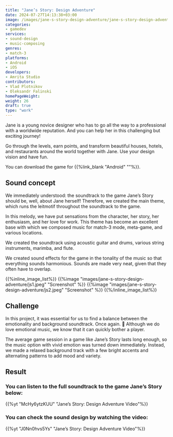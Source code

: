 ```yaml
---
title: "Jane’s Story: Design Adventure"
date: 2024-07-27T14:13:38+03:00
image: /images/jane-s-story-design-adventure/jane-s-story-design-adventure-thumb.webp
categories:
- gamedev
services:
- sound-design
- music-composing
genres:
- match-3
platforms:
- Android
- iOS
developers:
- Amrita Studio
contributors:
- Vlad Plotnikov
- Oleksandr Falinski
homePageWeight:
weight: 26
draft: true
type: "work"
---
```


Jane is a young novice designer who has to go all the way to a professional with a worldwide reputation. And you can help her in this challenging but exciting journey!

Go through the levels, earn points, and transform beautiful houses, hotels, and restaurants around the world together with Jane. Use your design vision and have fun.

You can download the game for {{%link_blank "Android" ""%}}.

## Sound concept

We immediately understood: the soundtrack to the game Jane’s Story should be, well, about Jane herself! Therefore, we created the main theme, which runs the leitmotif throughout the soundtrack to the game.

In this melody, we have put sensations from the character, her story, her enthusiasm, and her love for work. This theme has become an excellent base with which we composed music for match-3 mode, meta-game, and various locations.

We created the soundtrack using acoustic guitar and drums, various string instruments, marimba, and flute.

We created sound effects for the game in the tonality of the music so that everything sounds harmonious. Sounds are made very neat, given that they often have to overlap.

{{%inline_image_list%}}
{{%image "images/jane-s-story-design-adventure/js1.jpeg" "Screenshot" %}}
{{%image "images/jane-s-story-design-adventure/js2.jpeg" "Screenshot" %}}
{{%/inline_image_list%}}

## Challenge

In this project, it was essential for us to find a balance between the emotionality and background soundtrack. Once again. 🙂 Although we do love emotional music, we know that it can quickly bother a player.

The average game session in a game like Jane’s Story lasts long enough, so the music option with vivid emotion was turned down immediately. Instead, we made a relaxed background track with a few bright accents and alternating patterns to add mood and variety.

## Result

### You can listen to the full soundtrack to the game Jane’s Story below:

{{%yt "McHy6ytzKUU" "Jane’s Story: Design Adventure Video"%}}

### You can check the sound design by watching the video:

{{%yt "J0Nn0hvs5Ys" "Jane’s Story: Design Adventure Video"%}}